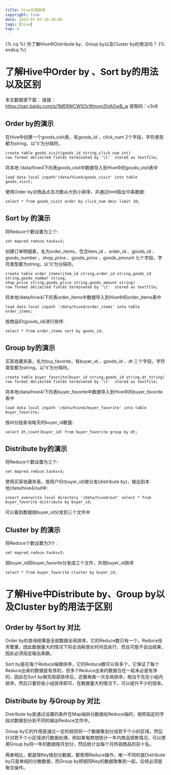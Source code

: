 ```yaml
---
title: hive分组排序
copyright: true
date: 2019-07-03 10:20:09
tags: [hive]
top: 4
---
```


{% cq %}
你了解Hive中Distribute by、Group by以及Cluster by的用法吗？
{% endcq %}
<!--more-->



# 了解Hive中Order by 、Sort by的用法以及区别

本文数据源下载：
链接：https://pan.baidu.com/s/1MERWCWSOrWmvmZhIAGwB_w 
 提取码：v3x8 

## Order by的演示

在Hive中创建一个goods_visit表，有goods_id ，click_num 2个字段，字符类型都为string，以‘\t’为分隔符。

    create table goods_visit(goods_id string,click_num int)  
    row format delimited fields terminated by '\t'  stored as textfile; 

 

将本地 /data/hive4下的表goods_visit中数据导入到Hive中的goods_visit表中



    load data local inpath'/data/hive4/goods_visit' into table goods_visit;

使用Order by对商品点击次数从大到小排序，并通过limit取出10条数据:

    select * from goods_visit order by click_num desc limit 10;



## Sort by 的演示

将Reduce个数设置为三个:

    set mapred.reduce.tasks=3;

创建订单明细表，名为order_items，包含item_id 、order_id 、goods_id 、goods_number 、shop_price 、goods_price 、goods_amount 七个字段，字符类型都为string，以‘\t’为分隔符。

    create table order_items(item_id string,order_id string,goods_id string,goods_number string,  
    shop_price string,goods_price string,goods_amount string)  
    row format delimited fields terminated by '\t'  stored as textfile;  

将本地/data/hive4/下的表order_items中数据导入到Hive中的order_items表中

    load data local inpath '/data/hive4/order_items' into table order_items;

按商品ID(goods_id)进行排序:

    select * from order_items sort by goods_id;



## Group by的演示

买家收藏夹表，名为buy_favorite，有buyer_id 、goods_id 、dt 三个字段，字符类型都为string，以‘\t’为分隔符。

    create table buyer_favorite(buyer_id string,goods_id string,dt string)  
    row format delimited fields terminated by '\t'  stored as textfile;  

将本地/data/hive4/下的表buyer_favorite中数据导入到Hive中的buyer_favorite表中

    load data local inpath '/data/hive4/buyer_favorite' into table buyer_favorite;

按dt分组查询每天的buyer_id数量:

    select dt,count(buyer_id) from buyer_favorite group by dt;  



## Distribute by的演示

将Reduce个数设置为三个:

    set mapred.reduce.tasks=3;

使用买家收藏夹表，按用户ID(buyer_id)做分发(distribute by)，输出到本地/data/hive4/out中:

    insert overwrite local directory '/data/hive4/out' select * from buyer_favorite distribute by buyer_id;

可以看到数据按buyer_id分发到三个文件中



## Cluster by 的演示

将Reduce个数设置为3个：

    set mapred.reduce.tasks=3;

按buyer_id将buyer_favorite分发成三个文件，并按buyer_id排序

    select * from buyer_favorite cluster by buyer_id;
# 了解Hive中Distribute by、Group by以及Cluster by的用法于区别
## Order by 与Sort by 对比

Order by的查询结果是全部数据全局排序，它的Reduce数只有一个，Reduce任务繁重，因此数据量大的情况下将会消耗很长时间去执行，而且可能不会出结果，因此必须指定输出条数。

Sort by是在每个Reduce端做排序，它的Reduce数可以有多个，它保证了每个Reduce出来的数据是有序的，但多个Reduce出来的数据合在一起未必是有序的，因此在Sort by做完局部排序后，还要再做一次全局排序，相当于先在小组内排序，然后只要将各小组排序即可，在数据量大的情况下，可以提升不少的效率。

## Distribute by 与Group by 对比

Distribute by是通过设置的条件在Map端拆分数据给Reduce端的，按照指定的字段对数据划分到不同的输出Reduce文件中。

Group by它的作用是通过一定的规则将一个数据集划分成若干个小的区域，然后针对若干个小区域进行数据处理，例如某电商想统计一年内商品销售情况，可以使用Group by将一年的数据按月划分，然后统计出每个月热销商品的前十名。

两者相比，都是按Key值划分数据，都使用Reduce操作，唯一不同的是Distribute by只是单纯的分散数据，而Group by把相同Key的数据聚集到一起，后续必须是聚合操作。

